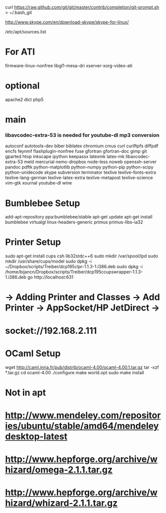 curl https://raw.github.com/git/git/master/contrib/completion/git-prompt.sh > ~/.bash_git

http://www.skype.com/en/download-skype/skype-for-linux/

/etc/apt/sources.list

# For ATI 
firmware-linux-nonfree libgl1-mesa-dri xserver-xorg-video-ati

# optional
apache2 dict php5 

# main
### libavcodec-extra-53 is needed for youtube-dl mp3 conversion
autoconf autotools-dev biber biblatex chromium cmus curl curlftpfs diffpdf encfs feynmf flashplugin-nonfree fuse gfortran gfortran-doc gimp git gparted htop inkscape ipython keepassx latexmk latex-mk libavcodec-extra-53 meld mercurial nemo-dropbox node-less noweb openssh-server pandoc pdftk python-matplotlib python-numpy python-pip python-scipy python-unidecode skype subversion terminator texlive texlive-fonts-extra texlive-lang-german texlive-latex-extra texlive-metapost texlive-science vim-gtk xournal youtube-dl wine

# Bumblebee Setup
add-apt-repository ppa:bumblebee/stable
apt-get update
apt-get install bumblebee virtualgl linux-headers-generic primus primus-libs-ia32

# Printer Setup
sudo apt-get install cups csh lib32stdc++6
sudo mkdir /var/spool/lpd
sudo mkdir /usr/share/cups/model
sudo dpkg -i ~/Dropbox/scripts/Treiber/dcp195clpr-1.1.3-1.i386.deb
sudo dpkg -i /home/bijancn/Dropbox/scripts/Treiber/dcp195ccupswrapper-1.1.3-1.i386.deb
go http://localhost:631
# -> Adding Printer and Classes -> Add Printer -> AppSocket/HP JetDirect ->
# socket://192.168.2.111

# OCaml Setup
wget http://caml.inria.fr/pub/distrib/ocaml-4.00/ocaml-4.00.1.tar.gz
tar -xzf *.tar.gz
cd ocaml-4.00
./configure 
make world.opt
sudo make install

# Not in apt
# http://www.mendeley.com/repositories/ubuntu/stable/amd64/mendeleydesktop-latest
# http://www.hepforge.org/archive/whizard/omega-2.1.1.tar.gz
# http://www.hepforge.org/archive/whizard/whizard-2.1.1.tar.gz
